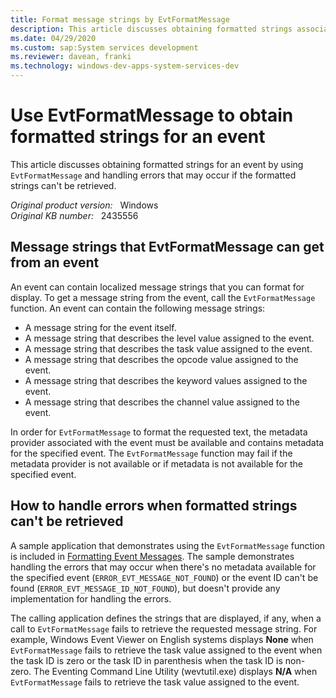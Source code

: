```yaml
---
title: Format message strings by EvtFormatMessage
description: This article discusses obtaining formatted strings associated with an event using EvtFormatMessage and handling errors that may occur if the formatted strings can't be retrieved.
ms.date: 04/29/2020
ms.custom: sap:System services development
ms.reviewer: davean, franki
ms.technology: windows-dev-apps-system-services-dev
---
```

# Use EvtFormatMessage to obtain formatted strings for an event

This article discusses obtaining formatted strings for an event by using `EvtFormatMessage` and handling errors that may occur if the formatted strings can't be retrieved.

_Original product version:_ &nbsp; Windows  
_Original KB number:_ &nbsp; 2435556

## Message strings that EvtFormatMessage can get from an event

An event can contain localized message strings that you can format for display. To get a message string from the event, call the `EvtFormatMessage` function. An event can contain the following message strings:

- A message string for the event itself.
- A message string that describes the level value assigned to the event.
- A message string that describes the task value assigned to the event.
- A message string that describes the opcode value assigned to the event.
- A message string that describes the keyword values assigned to the event.
- A message string that describes the channel value assigned to the event.

In order for `EvtFormatMessage` to format the requested text, the metadata provider associated with the event must be available and contains metadata for the specified event. The `EvtFormatMessage` function may fail if the metadata provider is not available or if metadata is not available for the specified event.

## How to handle errors when formatted strings can't be retrieved

A sample application that demonstrates using the `EvtFormatMessage` function is included in [Formatting Event Messages](/windows/win32/wes/formatting-event-messages). The sample demonstrates handling the errors that may occur when there's no metadata available for the specified event (`ERROR_EVT_MESSAGE_NOT_FOUND`) or the event ID can't be found (`ERROR_EVT_MESSAGE_ID_NOT_FOUND`), but doesn't provide any implementation for handling the errors.

The calling application defines the strings that are displayed, if any, when a call to `EvtFormatMessage` fails to retrieve the requested message string. For example, Windows Event Viewer on English systems displays **None** when `EvtFormatMessage` fails to retrieve the task value assigned to the event when the task ID is zero or the task ID in parenthesis when the task ID is non-zero. The Eventing Command Line Utility (wevtutil.exe) displays **N/A** when `EvtFormatMessage` fails to retrieve the task value assigned to the event.
